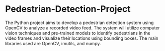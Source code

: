 # Pedestrian-Detection-Project
The Python project aims to develop a pedestrian detection system using OpenCV to analyze a recorded video feed. The system will utilize computer vision techniques and pre-trained models to identify pedestrians in the video frames and visualize their locations using bounding boxes. The main libraries used are OpenCV, imutils, and numpy.

